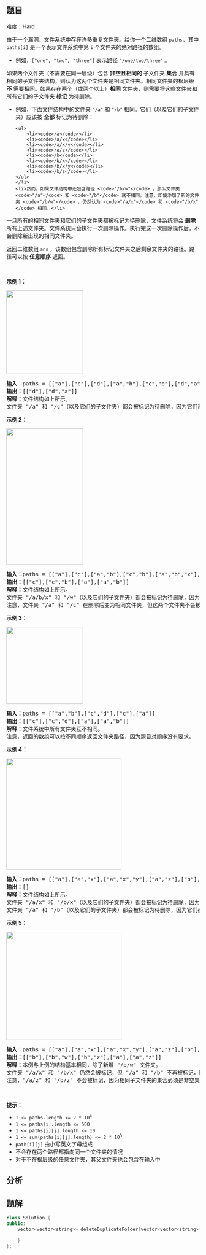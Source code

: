 
## 题目
难度：Hard
<p>由于一个漏洞，文件系统中存在许多重复文件夹。给你一个二维数组 <code>paths</code>，其中 <code>paths[i]</code> 是一个表示文件系统中第 <code>i</code> 个文件夹的绝对路径的数组。</p>

<ul>
	<li>例如，<code>["one", "two", "three"]</code> 表示路径 <code>"/one/two/three"</code> 。</li>
</ul>

<p>如果两个文件夹（不需要在同一层级）包含 <strong>非空且</strong><b>相同的&nbsp;</b>子文件夹&nbsp;<strong>集合</strong> 并具有相同的子文件夹结构，则认为这两个文件夹是相同文件夹。相同文件夹的根层级 <strong>不</strong> 需要相同。如果存在两个（或两个以上）<strong>相同</strong> 文件夹，则需要将这些文件夹和所有它们的子文件夹 <strong>标记</strong> 为待删除。</p>

<ul>
	<li>例如，下面文件结构中的文件夹 <code>"/a"</code> 和 <code>"/b"</code> 相同。它们（以及它们的子文件夹）应该被 <strong>全部</strong> 标记为待删除：

	<ul>
		<li><code>/a</code></li>
		<li><code>/a/x</code></li>
		<li><code>/a/x/y</code></li>
		<li><code>/a/z</code></li>
		<li><code>/b</code></li>
		<li><code>/b/x</code></li>
		<li><code>/b/x/y</code></li>
		<li><code>/b/z</code></li>
	</ul>
	</li>
	<li>然而，如果文件结构中还包含路径 <code>"/b/w"</code> ，那么文件夹 <code>"/a"</code> 和 <code>"/b"</code> 就不相同。注意，即便添加了新的文件夹 <code>"/b/w"</code> ，仍然认为 <code>"/a/x"</code> 和 <code>"/b/x"</code> 相同。</li>
</ul>

<p>一旦所有的相同文件夹和它们的子文件夹都被标记为待删除，文件系统将会 <strong>删除</strong> 所有上述文件夹。文件系统只会执行一次删除操作。执行完这一次删除操作后，不会删除新出现的相同文件夹。</p>

<p>返回二维数组<em> </em><code>ans</code> ，该数组包含删除所有标记文件夹之后剩余文件夹的路径。路径可以按 <strong>任意顺序</strong> 返回。</p>

<p>&nbsp;</p>

<p><strong>示例 1：</strong></p>
<img alt="" src="https://assets.leetcode.com/uploads/2021/07/19/lc-dupfolder1.jpg" style="width: 200px; height: 218px;" />
<pre>
<strong>输入：</strong>paths = [["a"],["c"],["d"],["a","b"],["c","b"],["d","a"]]
<strong>输出：</strong>[["d"],["d","a"]]
<strong>解释：</strong>文件结构如上所示。
文件夹 "/a" 和 "/c"（以及它们的子文件夹）都会被标记为待删除，因为它们都包含名为 "b" 的空文件夹。
</pre>

<p><strong>示例 2：</strong></p>
<img alt="" src="https://assets.leetcode.com/uploads/2021/07/19/lc-dupfolder2.jpg" style="width: 200px; height: 355px;" />
<pre>
<strong>输入：</strong>paths = [["a"],["c"],["a","b"],["c","b"],["a","b","x"],["a","b","x","y"],["w"],["w","y"]]
<strong>输出：</strong>[["c"],["c","b"],["a"],["a","b"]]
<strong>解释：</strong>文件结构如上所示。
文件夹 "/a/b/x" 和 "/w"（以及它们的子文件夹）都会被标记为待删除，因为它们都包含名为 "y" 的空文件夹。
注意，文件夹 "/a" 和 "/c" 在删除后变为相同文件夹，但这两个文件夹不会被删除，因为删除只会进行一次，且它们没有在删除前被标记。
</pre>

<p><strong>示例 3：</strong></p>
<img alt="" src="https://assets.leetcode.com/uploads/2021/07/19/lc-dupfolder3.jpg" style="width: 200px; height: 201px;" />
<pre>
<strong>输入：</strong>paths = [["a","b"],["c","d"],["c"],["a"]]
<strong>输出：</strong>[["c"],["c","d"],["a"],["a","b"]]
<strong>解释：</strong>文件系统中所有文件夹互不相同。
注意，返回的数组可以按不同顺序返回文件夹路径，因为题目对顺序没有要求。
</pre>

<p><strong>示例 4：</strong></p>
<img alt="" src="https://assets.leetcode.com/uploads/2021/07/19/lc-dupfolder4_.jpg" style="width: 300px; height: 290px;" />
<pre>
<strong>输入：</strong>paths = [["a"],["a","x"],["a","x","y"],["a","z"],["b"],["b","x"],["b","x","y"],["b","z"]]
<strong>输出：</strong>[]
<strong>解释：</strong>文件结构如上所示。
文件夹 "/a/x" 和 "/b/x"（以及它们的子文件夹）都会被标记为待删除，因为它们都包含名为 "y" 的空文件夹。
文件夹 "/a" 和 "/b"（以及它们的子文件夹）都会被标记为待删除，因为它们都包含一个名为 "z" 的空文件夹以及上面提到的文件夹 "x" 。
</pre>

<p><strong>示例 5：</strong></p>
<img alt="" src="https://assets.leetcode.com/uploads/2021/07/19/lc-dupfolder5_.jpg" style="width: 300px; height: 282px;" />
<pre>
<strong>输入：</strong>paths = [["a"],["a","x"],["a","x","y"],["a","z"],["b"],["b","x"],["b","x","y"],["b","z"],["b","w"]]
<strong>输出：</strong>[["b"],["b","w"],["b","z"],["a"],["a","z"]]
<strong>解释：</strong>本例与上例的结构基本相同，除了新增 "/b/w" 文件夹。
文件夹 "/a/x" 和 "/b/x" 仍然会被标记，但 "/a" 和 "/b" 不再被标记，因为 "/b" 中有名为 "w" 的空文件夹而 "/a" 没有。
注意，"/a/z" 和 "/b/z" 不会被标记，因为相同子文件夹的集合必须是非空集合，但这两个文件夹都是空的。
</pre>

<p>&nbsp;</p>

<p><strong>提示：</strong></p>

<ul>
	<li><code>1 &lt;= paths.length &lt;= 2 * 10<sup>4</sup></code></li>
	<li><code>1 &lt;= paths[i].length &lt;= 500</code></li>
	<li><code>1 &lt;= paths[i][j].length &lt;= 10</code></li>
	<li><code>1 &lt;= sum(paths[i][j].length) &lt;= 2 * 10<sup>5</sup></code></li>
	<li><code>path[i][j]</code> 由小写英文字母组成</li>
	<li>不会存在两个路径都指向同一个文件夹的情况</li>
	<li>对于不在根层级的任意文件夹，其父文件夹也会包含在输入中</li>
</ul>

## 分析

## 题解
```cpp
class Solution {
public:
    vector<vector<string>> deleteDuplicateFolder(vector<vector<string>>& paths) {

    }
};
```